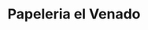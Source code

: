 ---
title: "Papeleria el Venado"
url: /toluca-de-lerdo/papeleria-el-venado/
shop: material de oficina
---